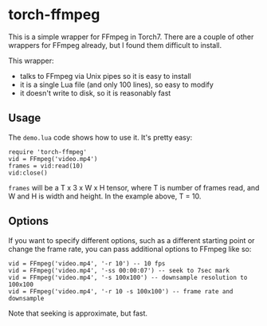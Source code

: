 # torch-ffmpeg
This is a simple wrapper for FFmpeg in Torch7. There are a couple of other wrappers for FFmpeg already, but I found them difficult to install.

This wrapper:
- talks to FFmpeg via Unix pipes so it is easy to install
- it is a single Lua file (and only 100 lines), so easy to modify 
- it doesn't write to disk, so it is reasonably fast

## Usage

The `demo.lua` code shows how to use it. It's pretty easy:

    require 'torch-ffmpeg'
    vid = FFmpeg('video.mp4')
    frames = vid:read(10)
    vid:close()
  
`frames` will be a T x 3 x W x H tensor, where T is number of frames read, and W and H is width and height. In the example above, T = 10.

## Options

If you want to specify different options, such as a different starting point or change the frame rate, you can pass additional options to FFmpeg like so:

    vid = FFmpeg('video.mp4', '-r 10') -- 10 fps
    vid = FFmpeg('video.mp4', '-ss 00:00:07') -- seek to 7sec mark
    vid = FFmpeg('video.mp4', '-s 100x100') -- downsample resolution to 100x100
    vid = FFmpeg('video.mp4', '-r 10 -s 100x100') -- frame rate and downsample

Note that seeking is approximate, but fast.
